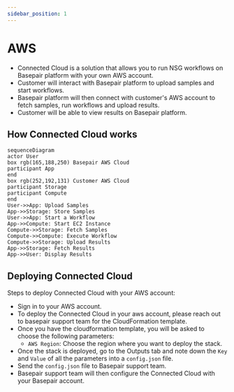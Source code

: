 ```yaml
---
sidebar_position: 1
---
```


# AWS

- Connected Cloud is a solution that allows you to run NSG workflows on Basepair platform with your own AWS account.
- Customer will interact with Basepair platform to upload samples and start workflows.
- Basepair platform will then connect with customer's AWS account to fetch samples, run workflows and upload results.
- Customer will be able to view results on Basepair platform.

## How Connected Cloud works

```mermaid
sequenceDiagram
actor User
box rgb(165,188,250) Basepair AWS Cloud
participant App
end
box rgb(252,192,131) Customer AWS Cloud
participant Storage
participant Compute
end
User->>App: Upload Samples
App->>Storage: Store Samples
User->>App: Start a Workflow
App->>Compute: Start EC2 Instance
Compute->>Storage: Fetch Samples
Compute->>Compute: Execute Workflow
Compute->>Storage: Upload Results
App->>Storage: Fetch Results
App->>User: Display Results
```

## Deploying Connected Cloud

Steps to deploy Connected Cloud with your AWS account:

- Sign in to your AWS account.
- To deploy the Connected Cloud in your aws account, please reach out to basepair support team for the CloudFormation template.
- Once you have the cloudformation template, you will be asked to choose the following parameters:
  - `AWS Region`: Choose the region where you want to deploy the stack.
- Once the stack is deployed, go to the Outputs tab and note down the `Key` and `Value` of all the parameters into a `config.json` file.
- Send the `config.json` file to Basepair support team.
- Basepair support team will then configure the Connected Cloud with your Basepair account.

